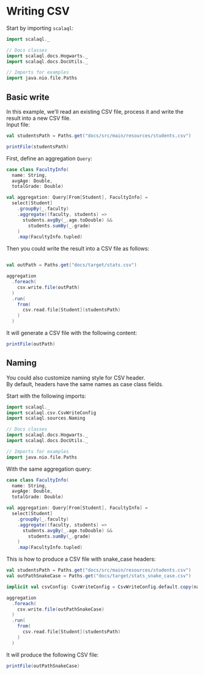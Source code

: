# Writing CSV

Start by importing `scalaql`:

```scala mdoc
import scalaql._

// Docs classes
import scalaql.docs.Hogwarts._
import scalaql.docs.DocUtils._

// Imports for examples
import java.nio.file.Paths
```

## Basic write

In this example, we'll read an existing CSV file, process it and write the result into a new CSV file.  
Input file:

```scala mdoc
val studentsPath = Paths.get("docs/src/main/resources/students.csv")

printFile(studentsPath)
```

First, define an aggregation `Query`:

```scala mdoc
case class FacultyInfo(
  name: String, 
  avgAge: Double, 
  totalGrade: Double)

val aggregation: Query[From[Student], FacultyInfo] =
  select[Student]
    .groupBy(_.faculty)
    .aggregate((faculty, students) =>
      students.avgBy(_.age.toDouble) &&
        students.sumBy(_.grade)
    )
    .map(FacultyInfo.tupled)
```

Then you could write the result into a CSV file as follows:

```scala mdoc

val outPath = Paths.get("docs/target/stats.csv")

aggregation
  .foreach(
    csv.write.file(outPath)
  )
  .run(
    from(
      csv.read.file[Student](studentsPath)
    )
  )
```

It will generate a CSV file with the following content:

```scala mdoc
printFile(outPath)
```

## Naming

You could also customize naming style for CSV header.  
By default, headers have the same names as case class fields.

Start with the following imports:

```scala mdoc:reset
import scalaql._
import scalaql.csv.CsvWriteConfig
import scalaql.sources.Naming

// Docs classes
import scalaql.docs.Hogwarts._
import scalaql.docs.DocUtils._

// Imports for examples
import java.nio.file.Paths
```

With the same aggregation query:

```scala mdoc
case class FacultyInfo(
  name: String, 
  avgAge: Double, 
  totalGrade: Double)

val aggregation: Query[From[Student], FacultyInfo] =
  select[Student]
    .groupBy(_.faculty)
    .aggregate((faculty, students) =>
      students.avgBy(_.age.toDouble) &&
        students.sumBy(_.grade)
    )
    .map(FacultyInfo.tupled)
```

This is how to produce a CSV file with snake_case headers:

```scala mdoc
val studentsPath = Paths.get("docs/src/main/resources/students.csv")
val outPathSnakeCase = Paths.get("docs/target/stats_snake_case.csv")

implicit val csvConfig: CsvWriteConfig = CsvWriteConfig.default.copy(naming = Naming.SnakeCase)

aggregation
  .foreach(
    csv.write.file(outPathSnakeCase)
  )
  .run(
    from(
      csv.read.file[Student](studentsPath)
    )
  )
```

It will produce the following CSV file:

```scala mdoc
printFile(outPathSnakeCase)
```
